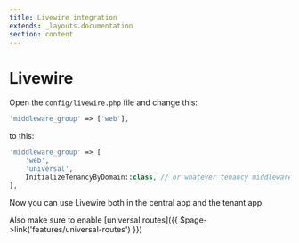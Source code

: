 ```yaml
---
title: Livewire integration
extends: _layouts.documentation
section: content
---
```


# Livewire

Open the `config/livewire.php` file and change this:

```php
'middleware_group' => ['web'],
```

to this:

```php
'middleware_group' => [
    'web',
    'universal',
    InitializeTenancyByDomain::class, // or whatever tenancy middleware you use
],
```

Now you can use Livewire both in the central app and the tenant app.

Also make sure to enable [universal routes]({{ $page->link('features/universal-routes') }})
